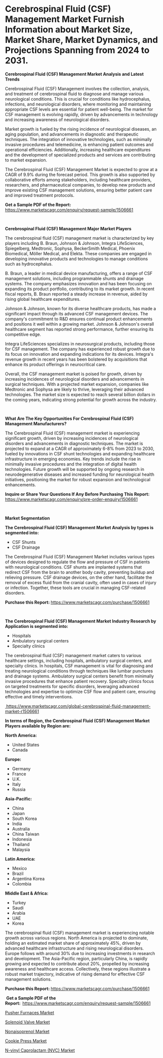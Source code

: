 <p><h1>Cerebrospinal Fluid (CSF) Management Market Furnish Information about Market Size, Market Share, Market Dynamics, and Projections Spanning from 2024 to 2031.</h1></p><p><strong>Cerebrospinal Fluid (CSF) Management Market Analysis and Latest Trends</strong></p>
<p><p>Cerebrospinal Fluid (CSF) Management involves the collection, analysis, and treatment of cerebrospinal fluid to diagnose and manage various neurological conditions. This is crucial for conditions like hydrocephalus, infections, and neurological disorders, where monitoring and maintaining appropriate CSF levels are essential for patient well-being. The market for CSF management is evolving rapidly, driven by advancements in technology and increasing awareness of neurological disorders.</p><p>Market growth is fueled by the rising incidence of neurological diseases, an aging population, and advancements in diagnostic and therapeutic techniques. The integration of innovative technologies, such as minimally invasive procedures and telemedicine, is enhancing patient outcomes and operational efficiencies. Additionally, increasing healthcare expenditures and the development of specialized products and services are contributing to market expansion.</p><p>The Cerebrospinal Fluid (CSF) Management Market is expected to grow at a CAGR of 9.9% during the forecast period. This growth is also supported by collaborative efforts among stakeholders, including healthcare providers, researchers, and pharmaceutical companies, to develop new products and improve existing CSF management solutions, ensuring better patient care and improved treatment protocols.</p></p>
<p><strong>Get a Sample PDF of the Report:&nbsp;</strong> <a href="https://www.marketscagr.com/enquiry/request-sample/1506661">https://www.marketscagr.com/enquiry/request-sample/1506661</a></p>
<p>&nbsp;</p>
<p><strong>Cerebrospinal Fluid (CSF) Management Major Market Players</strong></p>
<p><p>The cerebrospinal fluid (CSF) management market is characterized by key players including B. Braun, Johnson & Johnson, Integra LifeSciences, Spiegelberg, Medtronic, Sophysa, BeckerSmith Medical, Phoenix Biomedical, Möller Medical, and Elekta. These companies are engaged in developing innovative products and technologies to manage conditions such as hydrocephalus.</p><p>B. Braun, a leader in medical device manufacturing, offers a range of CSF management solutions, including programmable shunts and drainage systems. The company emphasizes innovation and has been focusing on expanding its product portfolio, contributing to its market growth. In recent fiscal reports, B. Braun reported a steady increase in revenue, aided by rising global healthcare expenditures.</p><p>Johnson & Johnson, known for its diverse healthcare products, has made a significant impact through its advanced CSF management devices. The company's commitment to R&D ensures continual product enhancements and positions it well within a growing market. Johnson & Johnson's overall healthcare segment has reported strong performance, further ensuring its competitive edge.</p><p>Integra LifeSciences specializes in neurosurgical products, including those for CSF management. The company has experienced robust growth due to its focus on innovation and expanding indications for its devices. Integra's revenue growth in recent years has been bolstered by acquisitions that enhance its product offerings in neurocritical care.</p><p>Overall, the CSF management market is poised for growth, driven by increasing incidences of neurological disorders and advancements in surgical techniques. With a projected market expansion, companies like Medtronic and Sophysa are likely to thrive, leveraging their advanced technologies. The market size is expected to reach several billion dollars in the coming years, indicating strong potential for growth across the industry.</p></p>
<p>&nbsp;</p>
<p><strong>What Are The Key Opportunities For Cerebrospinal Fluid (CSF) Management Manufacturers?</strong></p>
<p><p>The Cerebrospinal Fluid (CSF) management market is experiencing significant growth, driven by increasing incidences of neurological disorders and advancements in diagnostic techniques. The market is projected to expand at a CAGR of approximately 6-8% from 2023 to 2030, fueled by innovations in CSF shunt technologies and expanding healthcare infrastructure in emerging economies. Key trends include the rise in minimally invasive procedures and the integration of digital health technologies. Future growth will be supported by ongoing research in neurodegenerative diseases and increased funding for neurological health initiatives, positioning the market for robust expansion and technological enhancements.</p></p>
<p><strong>Inquire or Share Your Questions If Any Before Purchasing This Report:</strong> <a href="https://www.marketscagr.com/enquiry/pre-order-enquiry/1506661">https://www.marketscagr.com/enquiry/pre-order-enquiry/1506661</a></p>
<p>&nbsp;</p>
<p><strong>Market Segmentation</strong></p>
<p><strong>The Cerebrospinal Fluid (CSF) Management Market Analysis by types is segmented into:</strong></p>
<p><ul><li>CSF Shunts</li><li>CSF Drainage</li></ul></p>
<p><p>The Cerebrospinal Fluid (CSF) Management Market includes various types of devices designed to regulate the flow and pressure of CSF in patients with neurological conditions. CSF shunts are implanted systems that redirect CSF from the brain to another body cavity, preventing buildup and relieving pressure. CSF drainage devices, on the other hand, facilitate the removal of excess fluid from the cranial cavity, often used in cases of injury or infection. Together, these tools are crucial in managing CSF-related disorders.</p></p>
<p><strong>Purchase this Report:&nbsp;</strong><a href="https://www.marketscagr.com/purchase/1506661">https://www.marketscagr.com/purchase/1506661</a></p>
<p>&nbsp;</p>
<p><strong>The Cerebrospinal Fluid (CSF) Management Market Industry Research by Application is segmented into:</strong></p>
<p><ul><li>Hospitals</li><li>Ambulatory surgical centers</li><li>Specialty clinics</li></ul></p>
<p><p>The cerebrospinal fluid (CSF) management market caters to various healthcare settings, including hospitals, ambulatory surgical centers, and specialty clinics. In hospitals, CSF management is vital for diagnosing and treating neurological conditions through techniques like lumbar punctures and drainage systems. Ambulatory surgical centers benefit from minimally invasive procedures that enhance patient recovery. Specialty clinics focus on targeted treatments for specific disorders, leveraging advanced technologies and expertise to optimize CSF flow and patient care, ensuring effective and timely interventions.</p></p>
<p><a href="https://www.marketscagr.com/global-cerebrospinal-fluid-management-market-r1506661">&nbsp;https://www.marketscagr.com/global-cerebrospinal-fluid-management-market-r1506661</a></p>
<p><strong>In terms of Region, the Cerebrospinal Fluid (CSF) Management Market Players available by Region are:</strong></p>
<p>
    <p> <strong> North America: </strong>
        <ul>
            <li>United States</li>
            <li>Canada</li>
        </ul>
        </p> 
    <p> <strong> Europe: </strong>
        <ul>
            <li>Germany</li>
            <li>France</li>
            <li>U.K.</li>
            <li>Italy</li>
            <li>Russia</li>
        </ul>
        </p> 
    <p> <strong> Asia-Pacific: </strong>
        <ul>
            <li>China</li>
            <li>Japan</li>
            <li>South Korea</li>
            <li>India</li>
            <li>Australia</li>
            <li>China Taiwan</li>
            <li>Indonesia</li>
            <li>Thailand</li>
            <li>Malaysia</li>
        </ul>
        </p> 
    <p> <strong> Latin America: </strong>
        <ul>
            <li>Mexico</li>
            <li>Brazil</li>
            <li>Argentina Korea</li>
            <li>Colombia</li>
        </ul>
        </p> 
    <p> <strong> Middle East & Africa: </strong>
        <ul>
            <li>Turkey</li>
            <li>Saudi</li>
            <li>Arabia</li>
            <li>UAE</li>
            <li>Korea</li>
        </ul>
    </p>
    </p>
<p><p>The cerebrospinal fluid (CSF) management market is experiencing notable growth across various regions. North America is projected to dominate, holding an estimated market share of approximately 45%, driven by advanced healthcare infrastructure and rising neurological disorders. Europe follows with around 30% due to increasing investments in research and development. The Asia-Pacific region, particularly China, is rapidly growing and expected to contribute about 20%, propelled by increasing awareness and healthcare access. Collectively, these regions illustrate a robust market trajectory, indicative of rising demand for effective CSF management solutions.</p></p>
<p><strong>Purchase this Report: </strong><a href="https://www.marketscagr.com/purchase/1506661">https://www.marketscagr.com/purchase/1506661</a></p>
<p>&nbsp;<strong>Get a Sample PDF of the Report:&nbsp;&nbsp;</strong><a href="https://www.marketscagr.com/enquiry/request-sample/1506661">https://www.marketscagr.com/enquiry/request-sample/1506661</a></p>
<p><strong></strong></p>
<p><p><a href="https://www.linkedin.com/pulse/pusher-furnaces-market-outlook-share-analysis-growth-trends-w72te?trackingId=TwjVi90fQGmEcV4pvW%2FWlQ%3D%3D">Pusher Furnaces Market</a></p><p><a href="https://www.linkedin.com/pulse/solenoid-valve-market-indicators-size-regional-breakdown-h33ge?trackingId=whLMVDnJQh6%2BXZS42HYL9Q%3D%3D">Solenoid Valve Market</a></p><p><a href="https://medium.com/@aarobcfausbdnjvxff/nonaisoprenol-market-global-market-insights-and-regional-analysis-2024-2031-bf5229435b05?postPublishedType=repub">Nonaisoprenol Market</a></p><p><a href="https://issuu.com/reportprime-2/docs/cookie-press-market-size-2030.pptx_ad0e7473d5c93f">Cookie Press Market</a></p><p><a href="https://medium.com/@aarobcfausbdnjvxff/what-innovations-are-shaping-the-n-vinyl-caprolactam-nvc-market-d7fe6f7ee2de?postPublishedType=repub">N-vinyl Caprolactam (NVC) Market</a></p></p>